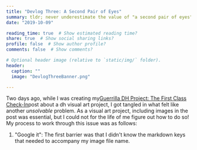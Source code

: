 ```yaml
---
title: "Devlog Three: A Second Pair of Eyes"  
summary: tldr; never underestimate the value of "a second pair of eyes" 
date: "2019-10-09"

reading_time: true  # Show estimated reading time?
share: true  # Show social sharing links?
profile: false  # Show author profile?
comments: false  # Show comments?

# Optional header image (relative to `static/img/` folder).
header:
  caption: ""
  image: "DevlogThreeBanner.png"

---
```

Two days ago, while I was creating my[Guerrilla DH Project: The First Class Check-In](https://marissafoley.netlify.com/post/10-07-2019-presentationdevlog/)post about a dh visual art project, I got tangled in what felt like another *unsolvable* problem. As a visual art project, including images in the post was essential, but I could not for the life of me figure out how to do so! My process to work through this issue was as follows:

1. "Google it": The first barrier was that I didn't know the markdown keys that needed to accompany my image file name. 
